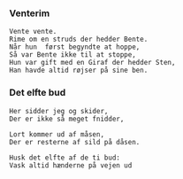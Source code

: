 ### Venterim
    Vente vente.
    Rime om en struds der hedder Bente.
    Når hun  først begyndte at hoppe, 
    Så var Bente ikke til at stoppe, 
    Hun var gift med en Giraf der hedder Sten, 
    Han havde altid røjser på sine ben.

### Det elfte bud
    Her sidder jeg og skider, 
    Der er ikke så meget fnidder, 

    Lort kommer ud af måsen, 
    Der er resterne af sild på dåsen. 

    Husk det elfte af de ti bud:
    Vask altid hænderne på vejen ud
